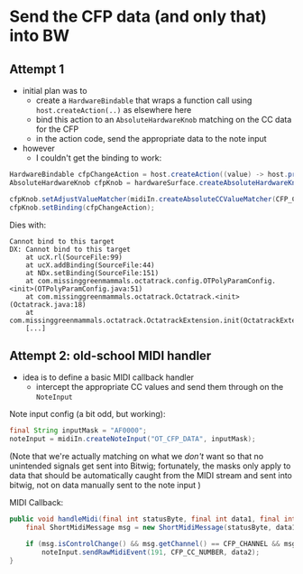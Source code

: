 # Send the CFP data (and only that) into BW 

## Attempt 1
- initial plan was to 
  - create a `HardwareBindable` that wraps a function call using `host.createAction(..)` as elsewhere here
  - bind this action to an `AbsoluteHardwareKnob` matching on the CC data for the CFP
  - in the action code, send the appropriate data to the note input
- however
  - I couldn't get the binding to work:

```java
HardwareBindable cfpChangeAction = host.createAction((value) -> host.println(""+value), () -> "handleCrossfader");
AbsoluteHardwareKnob cfpKnob = hardwareSurface.createAbsoluteHardwareKnob("OT_MIDI_CFP_KNOB");

cfpKnob.setAdjustValueMatcher(midiIn.createAbsoluteCCValueMatcher(CFP_CHANNEL, CFP_CC_NUMBER));
cfpKnob.setBinding(cfpChangeAction);
```


Dies with:

```
Cannot bind to this target
DX: Cannot bind to this target
    at ucX.rl(SourceFile:99)
    at ucX.addBinding(SourceFile:44)
    at NDx.setBinding(SourceFile:151)
    at com.missinggreenmammals.octatrack.config.OTPolyParamConfig.<init>(OTPolyParamConfig.java:51)
    at com.missinggreenmammals.octatrack.Octatrack.<init>(Octatrack.java:18)
    at com.missinggreenmammals.octatrack.OctatrackExtension.init(OctatrackExtension.java:20)
    [...]
```

## Attempt 2: old-school MIDI handler
- idea is to define a basic MIDI callback handler
  - intercept the appropriate CC values and send them through on the `NoteInput`

Note input config (a bit odd, but working):

```java
final String inputMask = "AF0000";
noteInput = midiIn.createNoteInput("OT_CFP_DATA", inputMask);
```

(Note that we're actually matching on what we _don't_ want so that no unintended signals get sent into Bitwig; fortunately, the masks only apply to data that should be automatically caught from the MIDI stream and sent into bitwig, not on data manually sent to the note input )

MIDI Callback:

```java
public void handleMidi(final int statusByte, final int data1, final int data2) {
    final ShortMidiMessage msg = new ShortMidiMessage(statusByte, data1, data2);

    if (msg.isControlChange() && msg.getChannel() == CFP_CHANNEL && msg.getData1() == CFP_CC_NUMBER)
        noteInput.sendRawMidiEvent(191, CFP_CC_NUMBER, data2);
}
```

